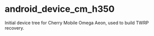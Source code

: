 android_device_cm_h350
======================

Initial device tree for Cherry Mobile Omega Aeon, used to build TWRP recovery.
